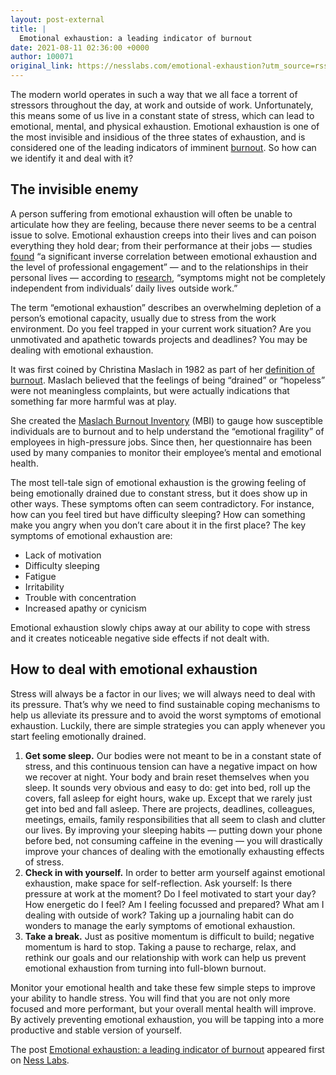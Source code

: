 ```yaml
---
layout: post-external
title: |
  Emotional exhaustion: a leading indicator of burnout
date: 2021-08-11 02:36:00 +0000
author: 100071
original_link: https://nesslabs.com/emotional-exhaustion?utm_source=rss&utm_medium=rss&utm_campaign=emotional-exhaustion
---
```


The modern world operates in such a way that we all face a torrent of stressors throughout the day, at work and outside of work. Unfortunately, this means some of us live in a constant state of stress, which can lead to emotional, mental, and physical exhaustion. Emotional exhaustion is one of the most invisible and insidious of the three states of exhaustion, and is considered one of the leading indicators of imminent [burnout](https://nesslabs.com/three-types-of-burnout). So how can we identify it and deal with it?

## The invisible enemy

A person suffering from emotional exhaustion will often be unable to articulate how they are feeling, because there never seems to be a central issue to solve. Emotional exhaustion creeps into their lives and can poison everything they hold dear; from their performance at their jobs — studies [found](https://bmcmededuc.biomedcentral.com/articles/10.1186/1472-6920-14-183) “​​a significant inverse correlation between emotional exhaustion and the level of professional engagement” — and to the relationships in their personal lives — according to [research](https://www.tandfonline.com/doi/full/10.1080/10615806.2020.1845430), “symptoms might not be completely independent from individuals’ daily lives outside work.”

The term “emotional exhaustion” describes an overwhelming depletion of a person’s emotional capacity, usually due to stress from the work environment. Do you feel trapped in your current work situation? Are you unmotivated and apathetic towards projects and deadlines? You may be dealing with emotional exhaustion.

It was first coined by Christina Maslach in 1982 as part of her [definition of burnout](https://www.ncbi.nlm.nih.gov/pmc/articles/PMC2700194/#:~:text=Maslach%20(1982)%20later%20defined%20burnout,other%20people%20in%20challenging%20situations.). Maslach believed that the feelings of being “drained” or “hopeless” were not meaningless complaints, but were actually indications that something far more harmful was at play.

She created the [Maslach Burnout Inventory](https://psycnet.apa.org/record/1997-09146-011) (MBI) to gauge how susceptible individuals are to burnout and to help understand the “emotional fragility” of employees in high-pressure jobs. Since then, her questionnaire has been used by many companies to monitor their employee’s mental and emotional health.

The most tell-tale sign of emotional exhaustion is the growing feeling of being emotionally drained due to constant stress, but it does show up in other ways. These symptoms often can seem contradictory. For instance, how can you feel tired but have difficulty sleeping? How can something make you angry when you don’t care about it in the first place? The key symptoms of emotional exhaustion are:

- Lack of motivation
- Difficulty sleeping
- Fatigue
- Irritability 
- Trouble with concentration
- Increased apathy or cynicism

Emotional exhaustion slowly chips away at our ability to cope with stress and it creates noticeable negative side effects if not dealt with.

## How to deal with emotional exhaustion

Stress will always be a factor in our lives; we will always need to deal with its pressure. That’s why we need to find sustainable coping mechanisms to help us alleviate its pressure and to avoid the worst symptoms of emotional exhaustion. Luckily, there are simple strategies you can apply whenever you start feeling emotionally drained.

1. **Get some sleep.** Our bodies were not meant to be in a constant state of stress, and this continuous tension can have a negative impact on how we recover at night. Your body and brain reset themselves when you sleep. It sounds very obvious and  easy to do: get into bed, roll up the covers, fall asleep for eight hours, wake up. Except that we rarely just get into bed and fall asleep. There are projects, deadlines, colleagues, meetings, emails, family responsibilities that all seem to clash and clutter our lives. By improving your sleeping habits — putting down your phone before bed, not consuming caffeine in the evening — you will drastically improve your chances of dealing with the emotionally exhausting effects of stress.
2. **Check in with yourself.** In order to better arm yourself against emotional exhaustion, make space for self-reflection. Ask yourself: Is there pressure at work at the moment? Do I feel motivated to start your day? How energetic do I feel? Am I feeling focussed and prepared? What am I dealing with outside of work? Taking up a journaling habit can do wonders to manage the early symptoms of emotional exhaustion.
3. **Take a break.** Just as positive momentum is difficult to build; negative momentum is hard to stop. Taking a pause to recharge, relax, and rethink our goals and our relationship with work can help us prevent emotional exhaustion from turning into full-blown burnout.

Monitor your emotional health and take these few simple steps to improve your ability to handle stress. You will find that you are not only more focused and more performant, but your overall mental health will improve. By actively preventing emotional exhaustion, you will be tapping into a more productive and stable version of yourself.

The post [Emotional exhaustion: a leading indicator of burnout](https://nesslabs.com/emotional-exhaustion) appeared first on [Ness Labs](https://nesslabs.com).
